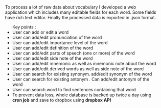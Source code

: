 To process a lot of raw data about vocabulary I developed a web application which includes many editable fields for each word. Some fields have rich text editor. Finally the processed data is exported in .json format. <br>
<ul> 
Key points : 
    <li>User can add or edit a word</li> 
    <li>User can add/edit pronunciation of the word</li> 
    <li>User can add/edit importance level of the word</li> 
    <li>User can add/edit definition of the word</li> 
    <li>User can add/edit parts of speech (one or more) of the word</li> 
    <li>User can add/edit side note of the word</li> 
    <li>User can add/edit mnemonic as well as mnemonic note about the word</li> 
    <li>User can add/edit derived words as well as side note of the word</li> 
    <li>User can search for existing synonym. add/edit synonym of the word</li> 
    <li>User can search for existing antonym . Can add/edit antonym of the word</li> 
    <li>User can search word to find sentences containing that word</li> 
    <li>To prevent data loss, whole database is backed up twice a day using <b>cron job</b> and save to dropbox using <b>dropbox API</b></li> 
</ul>
